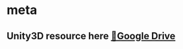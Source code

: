 # meta

## Unity3D resource here [🔗Google Drive](https://drive.google.com/drive/folders/1N_CuWSskoL3lnUwOhJiBdgHhm4VxaixC?usp=sharing)
